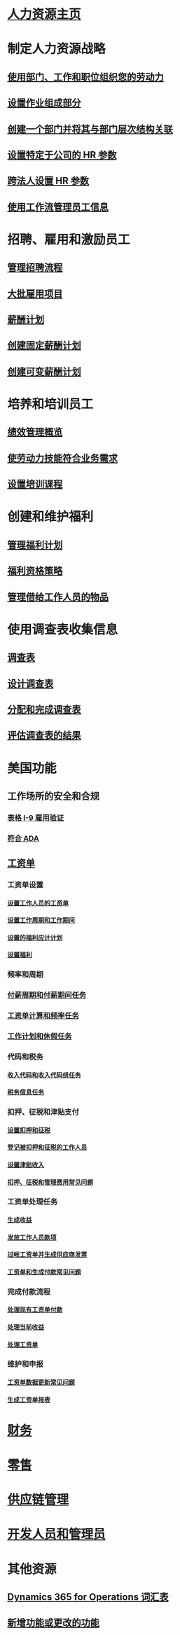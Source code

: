 # [人力资源主页](index.md)
# 制定人力资源战略
## [使用部门、工作和职位组织您的劳动力](departments-jobs-positions.md)
## [设置作业组成部分](create-job.md)
## [创建一个部门并将其与部门层次结构关联](create-department-add-department-hierarchy.md)
## [设置特定于公司的 HR 参数](set-up-company-specific-hr-parameters.md)
## [跨法人设置 HR 参数](set-up-hr-parameters-across-legal-entities.md)
## [使用工作流管理员工信息](workflow-manage-employee-information.md)
# 招聘、雇用和激励员工
## [管理招聘流程](manage-recruiting-process.md)
## [大批雇用项目](mass-hire-projects.md)
## [薪酬计划](compensation-plans.md)
## [创建固定薪酬计划](create-fixed-compensation-plans.md)
## [创建可变薪酬计划](create-variable-compensation-plans.md)
# 培养和培训员工
## [绩效管理概览](performance-management-overview.md)
## [使劳动力技能符合业务需求](skills.md)
## [设置培训课程](courses.md)
# 创建和维护福利
## [管理福利计划](manage-benefit-program.md)
## [福利资格策略](benefit-eligibility-policies.md)
## [管理借给工作人员的物品](loan-items.md)
# 使用调查表收集信息
## [调查表](questionnaires.md)
## [设计调查表](design-questionnaires.md)
## [分配和完成调查表](distribute-questionnaires.md)
## [评估调查表的结果](evaluate-questionnaire-results.md)
# 美国功能
## 工作场所的安全和合规
### [表格 I-9 雇用验证](localizations/noam-usa-form-i-9-verification.md)
### [符合 ADA](localizations/noam-usa-comply-ada.md)
## [工资单](localizations/noam-usa-payroll.md)
### 工资单设置
#### [设置工作人员的工资单](localizations/noam-usa-worker-position-payroll-tasks.md)
#### [设置工作周期和工作期间](localizations/noam-usa-work-cycle-work-period-tasks.md)
#### [设置的福利应计计划](localizations/noam-usa-benefit-accrual-plan-tasks.md)
#### [设置福利](localizations/noam-usa-benefit-set-up-tasks.md)
### 频率和周期
### [付薪周期和付薪期间任务](localizations/noam-usa-pay-cycle-pay-period-tasks-sample.md)
### [工资单计算和频率任务](localizations/noam-usa-payroll-calculation-frequencies-tasks.md)
### [工作计划和休假任务](localizations/noam-usa-work-schedule-leave-tasks.md)
### 代码和税务
#### [收入代码和收入代码组任务](localizations/noam-usa-earning-code-group-tasks.md)
#### [税务信息任务](localizations/noam-usa-tax-information-tasks.md)
### 扣押、征税和津贴支付
#### [设置扣押和征税](localizations/noam-usa-garnishment-tax-levy-set-up-tasks.md)
#### [登记被扣押和征税的工作人员](localizations/noam-usa-garnishment-tax-levy-enrollment-tasks.md)
#### [设置津贴收入](localizations/noam-usa-premium-earning-setup-tasks.md)
#### [扣押、征税和管理费用常见问题](localizations/noam-usa-garnishment-tax-levy-administrative-fees.md)
### 工资单处理任务
#### [生成收益](localizations/noam-usa-earnings-generation-process.md)
#### [发放工作人员款项](localizations/noam-usa-issue-worker-payments.md)
#### [过帐工资单并生成供应商发票](localizations/noam-usa-post-payroll-generate-vendor-invoices.md)
#### [工资单和生成付款常见问题](localizations/noam-usa-pay-statements-payment-generation-process.md)
### 完成付款流程
#### [处理现有工资单付款](localizations/noam-usa-existing-payroll-payments.md)
#### [处理当前收益](localizations/noam-usa-existing-earnings.md)
#### [处理工资单](localizations/noam-usa-pay-statements.md)
### 维护和申报
#### [工资单数据更新常见问题](localizations/noam-usa-payroll-data-updates.md)
#### [生成工资单报表](localizations/noam-usa-generate-payroll-reports.md)

# [财务](/dynamics365/operations/financials/index)

# [零售](/dynamics365/operations/retail/index)

# [供应链管理](/dynamics365/operations/supply-chain/index)

# [开发人员和管理员](/dynamics365/operations/dev-itpro/index)

# 其他资源
## [Dynamics 365 for Operations 词汇表](/dynamics365/operations/get-started/glossary?toc=/dynamics365/operations/human-resources/toc.json)
## [新增功能或更改的功能](/dynamics365/operations/dev-itpro/get-started/whats-new-changed?toc=/dynamics365/operations/human-resources/toc.json)

